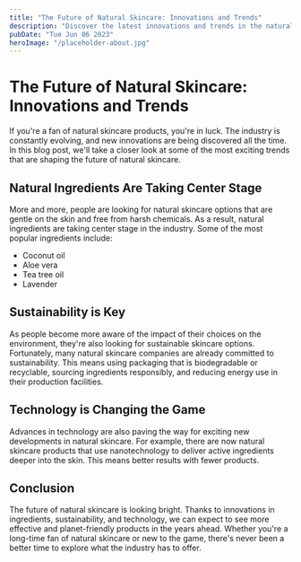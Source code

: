 ```yaml
---
title: "The Future of Natural Skincare: Innovations and Trends"
description: "Discover the latest innovations and trends in the natural skincare industry. Stay informed and learn about future developments that could revolutionize how we care for our skin."
pubDate: "Tue Jun 06 2023"
heroImage: "/placeholder-about.jpg"
---
```


# The Future of Natural Skincare: Innovations and Trends

If you&#39;re a fan of natural skincare products, you&#39;re in luck. The industry is constantly evolving, and new innovations are being discovered all the time. In this blog post, we&#39;ll take a closer look at some of the most exciting trends that are shaping the future of natural skincare.

## Natural Ingredients Are Taking Center Stage

More and more, people are looking for natural skincare options that are gentle on the skin and free from harsh chemicals. As a result, natural ingredients are taking center stage in the industry. Some of the most popular ingredients include:

- Coconut oil
- Aloe vera
- Tea tree oil
- Lavender

## Sustainability is Key

As people become more aware of the impact of their choices on the environment, they&#39;re also looking for sustainable skincare options. Fortunately, many natural skincare companies are already committed to sustainability. This means using packaging that is biodegradable or recyclable, sourcing ingredients responsibly, and reducing energy use in their production facilities.

## Technology is Changing the Game

Advances in technology are also paving the way for exciting new developments in natural skincare. For example, there are now natural skincare products that use nanotechnology to deliver active ingredients deeper into the skin. This means better results with fewer products.

## Conclusion

The future of natural skincare is looking bright. Thanks to innovations in ingredients, sustainability, and technology, we can expect to see more effective and planet-friendly products in the years ahead. Whether you&#39;re a long-time fan of natural skincare or new to the game, there&#39;s never been a better time to explore what the industry has to offer.